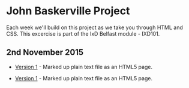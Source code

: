 <h1>John Baskerville Project</h1>

Each week we'll build on this project as we take you through HTML and CSS. This excercise is part of the IxD Belfast module - IXD101.

<h2>2nd November 2015</h2>

+ [Version 1](https://sarahjaneowens.github.io/john-baskerville/version-1.html) - Marked up plain text file as an HTML5 page.


+ [Version 1](https://sarahjaneowens.github.io/john-baskerville/version-1.html) - Marked up plain text file as an HTML5 page.

